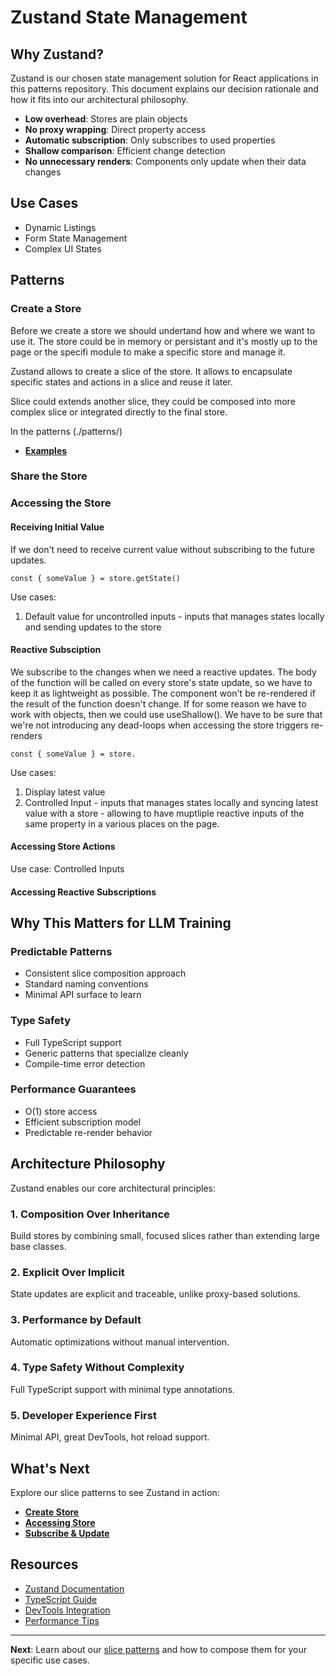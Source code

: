 # Zustand State Management

## Why Zustand?

Zustand is our chosen state management solution for React applications in this patterns repository. This document explains our decision rationale and how it fits into our architectural philosophy.

- **Low overhead**: Stores are plain objects
- **No proxy wrapping**: Direct property access
- **Automatic subscription**: Only subscribes to used properties
- **Shallow comparison**: Efficient change detection
- **No unnecessary renders**: Components only update when their data changes

## Use Cases

- Dynamic Listings
- Form State Management
- Complex UI States

## Patterns

### Create a Store

Before we create a store we should undertand how and where we want to use it.
The store could be in memory or persistant and it's mostly up to the page or the specifi module to make a specific store and manage it.

Zustand allows to create a slice of the store. It allows to encapsulate specific states and actions in a slice and reuse it later.

Slice could extends another slice, they could be composed into more complex slice or integrated directly to the final store.

In the patterns (./patterns/)

- **[Examples](./patterns/1-create-store)**

### Share the Store

### Accessing the Store

#### Receiving Initial Value

If we don't need to receive current value without subscribing to the future updates.

```
const { someValue } = store.getState()
```

Use cases:

1. Default value for uncontrolled inputs - inputs that manages states locally and sending updates to the store

#### Reactive Subsciption

We subscribe to the changes when we need a reactive updates.
The body of the function will be called on every store's state update, so we have to keep it as lightweight as possible. The component won't be re-rendered if the result of the function doesn't change. If for some reason we have to work with objects, then we could use useShallow().
We have to be sure that we're not introducing any dead-loops when accessing the store triggers re-renders

```
const { someValue } = store.
```

Use cases:

1. Display latest value
2. Controlled Input - inputs that manages states locally and syncing latest value with a store - allowing to have muptliple reactive inputs of the same property in a various places on the page.

#### Accessing Store Actions

Use case: Controlled Inputs

#### Accessing Reactive Subscriptions

## Why This Matters for LLM Training

### Predictable Patterns

- Consistent slice composition approach
- Standard naming conventions
- Minimal API surface to learn

### Type Safety

- Full TypeScript support
- Generic patterns that specialize cleanly
- Compile-time error detection

### Performance Guarantees

- O(1) store access
- Efficient subscription model
- Predictable re-render behavior

## Architecture Philosophy

Zustand enables our core architectural principles:

### 1. Composition Over Inheritance

Build stores by combining small, focused slices rather than extending large base classes.

### 2. Explicit Over Implicit

State updates are explicit and traceable, unlike proxy-based solutions.

### 3. Performance by Default

Automatic optimizations without manual intervention.

### 4. Type Safety Without Complexity

Full TypeScript support with minimal type annotations.

### 5. Developer Experience First

Minimal API, great DevTools, hot reload support.

## What's Next

Explore our slice patterns to see Zustand in action:

- **[Create Store](./docs/1-create-store-and-slices/)**
- **[Accessing Store](./docs/2-access/)**
- **[Subscribe & Update](./docs/3-subscrube-and-update/)**

## Resources

- [Zustand Documentation](https://zustand-demo.pmnd.rs/)
- [TypeScript Guide](https://github.com/pmndrs/zustand#typescript)
- [DevTools Integration](https://github.com/pmndrs/zustand#devtools)
- [Performance Tips](https://github.com/pmndrs/zustand#performance)

---

**Next**: Learn about our [slice patterns](./slices/) and how to compose them for your specific use cases.
